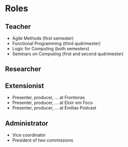 # Roles

## Teacher

- Agile Methods (first semester)
- Functional Programming (third qudrimester)
- Logic for Computing (both semesters)
- Seminars on Computing (first and second qudrimester)

## Researcher

## Extensionist

- Presenter, producer, ... at Fronteiras
- Presenter, producer, ... at Elixir em Foco
- Presenter, producer, ... at Emílias Podcast

## Administrator

- Vice coordinator
- President of two commissions
